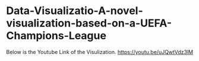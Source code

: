 # Data-Visualizatio-A-novel-visualization-based-on-a-UEFA-Champions-League
Below is the Youtube Link of the Visulization.
https://youtu.be/uJQwtVdz3lM
